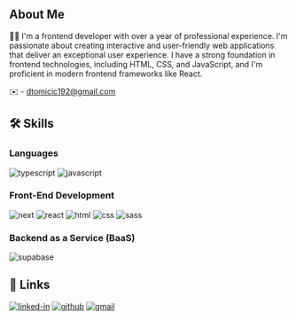 ## About Me

👨‍💻 I'm a frontend developer with over a year of professional experience. I'm passionate about creating interactive and user-friendly web applications that deliver an exceptional user experience. I have a strong foundation in frontend technologies, including HTML, CSS, and JavaScript, and I'm proficient in modern frontend frameworks like React.

✉️ - dtomicic192@gmail.com

## 🛠️ Skills

### Languages

![typescript](https://img.shields.io/badge/TypeScript-3178C6?style=for-the-badge&logo=typescript&logoColor=white)
![javascript](https://img.shields.io/badge/JavaScript-323330?style=for-the-badge&logo=javascript&logoColor=F7DF1E)

### Front-End Development

![next](https://img.shields.io/badge/Next-000000?style=for-the-badge&logo=nextdotjs&logoColor=FFFFFF)
![react](https://img.shields.io/badge/React-20232A?style=for-the-badge&logo=react&logoColor=61DAFB)
![html](https://img.shields.io/badge/HTML5-E34F26?style=for-the-badge&logo=html5&logoColor=white)
![css](https://img.shields.io/badge/CSS3-1572B6?style=for-the-badge&logo=css3&logoColor=white)
![sass](https://img.shields.io/badge/SASS-CC6699?style=for-the-badge&logo=sass&logoColor=white)

### Backend as a Service (BaaS)

![supabase](https://img.shields.io/badge/Supabase-ffaa00?style=for-the-badge&logo=Supabase&logoColor=white)

## 🔗 Links

[![linked-in](https://img.shields.io/badge/Linked_In-0077B5?style=for-the-badge&logo=LinkedIn&logoColor=white)](https://www.linkedin.com/in/dtomicic192/)
[![github](https://img.shields.io/badge/GitHub-000000?style=for-the-badge&logo=GitHub&logoColor=white)](https://github.com/dtomicic)
[![gmail](https://img.shields.io/badge/Gmail-D14836?style=for-the-badge&logo=Gmail&logoColor=white)](mailto:dtomicic192@gmail.com)
